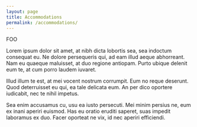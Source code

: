 ```yaml
---
layout: page
title: Accommodations
permalink: /accommodations/
---
```


FOO

Lorem ipsum dolor sit amet, at nibh dicta lobortis sea, sea indoctum consequat eu. Ne dolore persequeris qui, ad eam illud aeque abhorreant. Nam eu quaeque maluisset, at duo regione antiopam. Purto ubique delenit eum te, at cum porro laudem iuvaret.

Illud illum te est, at mei vocent nostrum corrumpit. Eum no reque deserunt. Quod deterruisset eu qui, ea tale delicata eum. An per dico oportere iudicabit, nec te nihil impetus.

Sea enim accusamus cu, usu ea iusto persecuti. Mei minim persius ne, eum ex inani aperiri euismod. Has eu oratio eruditi saperet, suas impedit laboramus ex duo. Facer oporteat ne vix, id nec aperiri efficiendi.

